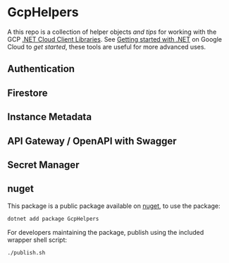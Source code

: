 # GcpHelpers
A this repo is a collection of helper objects *and tips* for working with the GCP [.NET Cloud Client Libraries](https://cloud.google.com/dotnet/docs/reference).  See [Getting started with .NET](https://cloud.google.com/dotnet/docs/getting-started) on Google Cloud to _get started_, these tools are useful for more advanced uses. 

## Authentication

## Firestore

## Instance Metadata

## API Gateway / OpenAPI with Swagger

## Secret Manager

## nuget
This package is a public package available on [nuget](https://www.nuget.org/packages/GcpHelpers/), to use the package:

```bash
dotnet add package GcpHelpers 
```

For developers maintaining the package, publish using the included wrapper shell script:

```bash
./publish.sh
```
